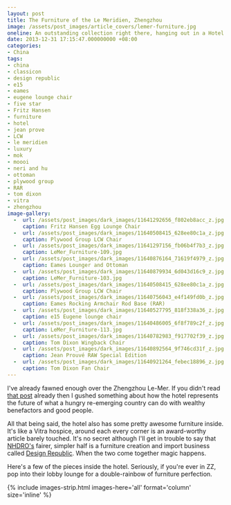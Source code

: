 ```yaml
---
layout: post
title: The Furniture of the Le Meridien, Zhengzhou
image: /assets/post_images/article_covers/lemer-furniture.jpg
oneline: An outstanding collection right there, hanging out in a Hotel
date: 2013-12-31 17:15:47.000000000 +08:00
categories:
- China
tags:
- china
- classicon
- design republic
- e15
- eames
- eugene lounge chair
- five star
- Fritz Hansen
- furniture
- hotel
- jean prove
- LCW
- le meridien
- luxury
- mok
- moooi
- neri and hu
- ottoman
- plywood group
- RAR
- tom dixon
- vitra
- zhengzhou
image-gallery:
  -  url: /assets/post_images/dark_images/11641292656_f802eb8acc_z.jpg
     caption: Fritz Hansen Egg Lounge Chair
  -  url: /assets/post_images/dark_images/11640508415_628ee80c1a_z.jpg
     caption: Plywood Group LCW Chair
  -  url: /assets/post_images/dark_images/11641297156_fb06b4f7b3_z.jpg
     caption: LeMer_Furniture-109.jpg
  -  url: /assets/post_images/dark_images/11640876164_71619f4979_z.jpg
     caption: Eames Lounger and Ottoman
  -  url: /assets/post_images/dark_images/11640879934_6d043d16c9_z.jpg
     caption: LeMer_Furniture-103.jpg
  -  url: /assets/post_images/dark_images/11640508415_628ee80c1a_z.jpg
     caption: Plywood Group LCW Chair
  -  url: /assets/post_images/dark_images/11640756043_e4f149fd0b_z.jpg
     caption: Eames Rocking Armchair Rod Base (RAR)
  -  url: /assets/post_images/dark_images/11640527795_818f338a36_z.jpg
     caption: e15 Eugene lounge chair
  -  url: /assets/post_images/dark_images/11640486005_6f8f789c2f_z.jpg
     caption: LeMer_Furniture-113.jpg
  -  url: /assets/post_images/dark_images/11640782983_f917702f39_z.jpg
     caption: Tom Dixon Wingback Chair
  -  url: /assets/post_images/dark_images/11640892564_9f746cd31f_z.jpg
     caption: Jean Prouvé RAW Special Edition
  -  url: /assets/post_images/dark_images/11640921264_febec18896_z.jpg
     caption: Tom Dixon Fan Chair
---
```

I've already fawned enough over the Zhengzhou Le-Mer. If you didn't read <a href="http://triplefiveshanghai.com/zhenzhou-le-meridien/">that post</a> already then I gushed something about how the hotel represents the future of what a hungry re-emerging country can do with wealthy benefactors and good people.

All that being said, the hotel also has some pretty awesome furniture inside. It's like a Vitra hospice, around each every corner is an award-worthy article barely touched. It's no secret although I'll get in trouble to say that <a href="http://en.neriandhu.com/">NHDRO's</a> fairer, simpler half is a furniture creation and import business called <a href="http://www.thedesignrepublic.com/">Design Republic</a>. When the two come together magic happens.

Here's a few of the pieces inside the hotel. Seriously, if you're ever in ZZ, pop into their lobby lounge for a double-rainbow of furniture perfection.

{% include images-strip.html images-here='all' format='column' size='inline' %}

